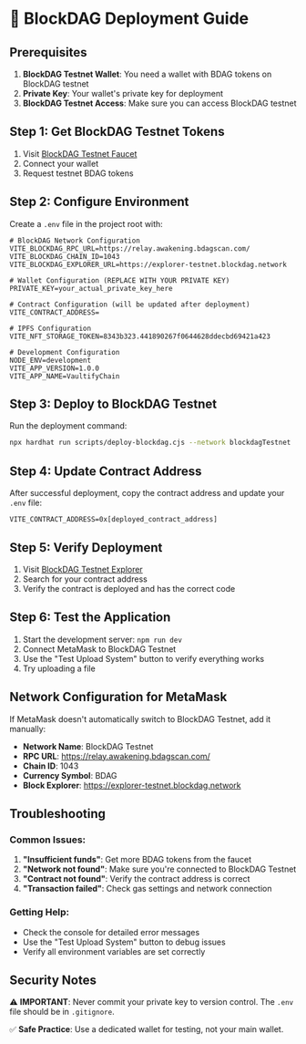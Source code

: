 # 🚀 BlockDAG Deployment Guide

## Prerequisites

1. **BlockDAG Testnet Wallet**: You need a wallet with BDAG tokens on BlockDAG testnet
2. **Private Key**: Your wallet's private key for deployment
3. **BlockDAG Testnet Access**: Make sure you can access BlockDAG testnet

## Step 1: Get BlockDAG Testnet Tokens

1. Visit [BlockDAG Testnet Faucet](https://faucet-testnet.blockdag.network)
2. Connect your wallet
3. Request testnet BDAG tokens

## Step 2: Configure Environment

Create a `.env` file in the project root with:

```env
# BlockDAG Network Configuration
VITE_BLOCKDAG_RPC_URL=https://relay.awakening.bdagscan.com/
VITE_BLOCKDAG_CHAIN_ID=1043
VITE_BLOCKDAG_EXPLORER_URL=https://explorer-testnet.blockdag.network

# Wallet Configuration (REPLACE WITH YOUR PRIVATE KEY)
PRIVATE_KEY=your_actual_private_key_here

# Contract Configuration (will be updated after deployment)
VITE_CONTRACT_ADDRESS=

# IPFS Configuration
VITE_NFT_STORAGE_TOKEN=8343b323.441890267f0644628ddecbd69421a423

# Development Configuration
NODE_ENV=development
VITE_APP_VERSION=1.0.0
VITE_APP_NAME=VaultifyChain
```

## Step 3: Deploy to BlockDAG Testnet

Run the deployment command:

```bash
npx hardhat run scripts/deploy-blockdag.cjs --network blockdagTestnet
```

## Step 4: Update Contract Address

After successful deployment, copy the contract address and update your `.env` file:

```env
VITE_CONTRACT_ADDRESS=0x[deployed_contract_address]
```

## Step 5: Verify Deployment

1. Visit [BlockDAG Testnet Explorer](https://explorer-testnet.blockdag.network)
2. Search for your contract address
3. Verify the contract is deployed and has the correct code

## Step 6: Test the Application

1. Start the development server: `npm run dev`
2. Connect MetaMask to BlockDAG Testnet
3. Use the "Test Upload System" button to verify everything works
4. Try uploading a file

## Network Configuration for MetaMask

If MetaMask doesn't automatically switch to BlockDAG Testnet, add it manually:

- **Network Name**: BlockDAG Testnet
- **RPC URL**: https://relay.awakening.bdagscan.com/
- **Chain ID**: 1043
- **Currency Symbol**: BDAG
- **Block Explorer**: https://explorer-testnet.blockdag.network

## Troubleshooting

### Common Issues:

1. **"Insufficient funds"**: Get more BDAG tokens from the faucet
2. **"Network not found"**: Make sure you're connected to BlockDAG Testnet
3. **"Contract not found"**: Verify the contract address is correct
4. **"Transaction failed"**: Check gas settings and network connection

### Getting Help:

- Check the console for detailed error messages
- Use the "Test Upload System" button to debug issues
- Verify all environment variables are set correctly

## Security Notes

⚠️ **IMPORTANT**: Never commit your private key to version control. The `.env` file should be in `.gitignore`.

✅ **Safe Practice**: Use a dedicated wallet for testing, not your main wallet.
